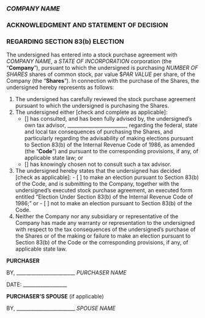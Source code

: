 ### *COMPANY NAME*
### ACKNOWLEDGMENT AND STATEMENT OF DECISION
### REGARDING SECTION 83(b) ELECTION

The undersigned has entered into a stock purchase agreement with *COMPANY NAME*, a *STATE OF INCORPORATION* corporation (the “**Company**”), pursuant to which the undersigned is purchasing *NUMBER OF SHARES* shares of common stock, par value $*PAR VALUE* per share, of the Company (the “**Shares**”). In connection with the purchase of the Shares, the undersigned hereby represents as follows:

1. The undersigned has carefully reviewed the stock purchase agreement pursuant to which the undersigned is purchasing the Shares.
2. The undersigned either [check and complete as applicable]:
	- [] has consulted, and has been fully advised by, the undersigned’s own tax advisor, ________________________, regarding the federal, state and local tax consequences of purchasing the Shares, and particularly regarding the advisability of making elections pursuant to Section 83(b) of the Internal Revenue Code of 1986, as amended (the “**Code**”) and pursuant to the corresponding provisions, if any, of applicable state law; or
	- [] has knowingly chosen not to consult such a tax advisor.
3. The undersigned hereby states that the undersigned has decided [check as applicable]:
			- [ ] to make an election pursuant to Section 83(b) of the Code, and is submitting to the Company, together with the undersigned’s executed stock purchase agreement, an executed form entitled “Election Under Section 83(b) of the Internal Revenue Code of 1986;” or
			- [ ] not to make an election pursuant to Section 83(b) of the Code.
4. Neither the Company nor any subsidiary or representative of the Company has made any warranty or representation to the undersigned with respect to the tax consequences of the undersigned’s purchase of the Shares or of the making or failure to make an election pursuant to Section 83(b) of the Code or the corresponding provisions, if any, of applicable state law.

**PURCHASER**

BY, ________________________
*PURCHASER NAME*

DATE: __________________


**PURCHASER’S SPOUSE**
(if applicable)

BY, ________________________
*SPOUSE NAME*


